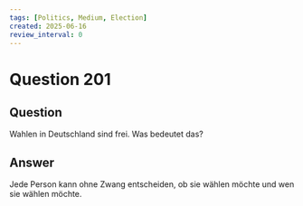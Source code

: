 ```yaml
---
tags: [Politics, Medium, Election]
created: 2025-06-16
review_interval: 0
---
```


# Question 201

## Question

Wahlen in Deutschland sind frei. Was bedeutet das?

## Answer

Jede Person kann ohne Zwang entscheiden, ob sie wählen möchte und wen sie wählen möchte.
